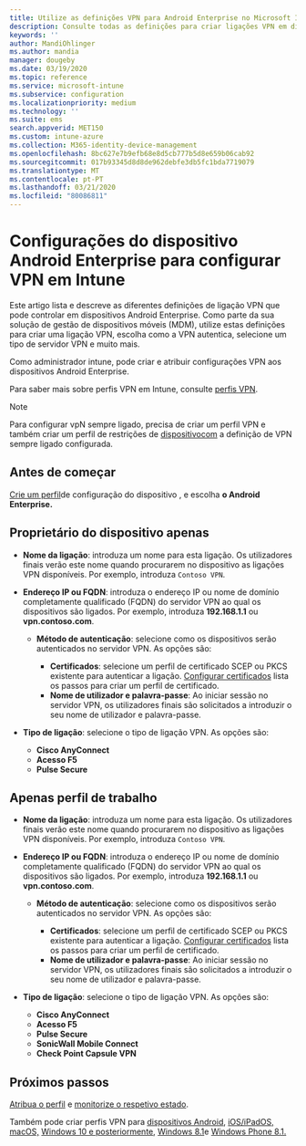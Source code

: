 ```yaml
---
title: Utilize as definições VPN para Android Enterprise no Microsoft Intune - Azure Microsoft Docs
description: Consulte todas as definições para criar ligações VPN em dispositivos Android Enterprise no Microsoft Intune. Introduza o nome de ligação, endereço IP ou FQDN do servidor VPN, escolha como os utilizadores autenticam e escolha os tipos de ligação Citrix, SonicWall, Check Point Capsule e Pulse Secure.
keywords: ''
author: MandiOhlinger
ms.author: mandia
manager: dougeby
ms.date: 03/19/2020
ms.topic: reference
ms.service: microsoft-intune
ms.subservice: configuration
ms.localizationpriority: medium
ms.technology: ''
ms.suite: ems
search.appverid: MET150
ms.custom: intune-azure
ms.collection: M365-identity-device-management
ms.openlocfilehash: 8bc627e7b9efb68e8d5cb777b5d8e659b06cab92
ms.sourcegitcommit: 017b93345d8d8de962debfe3db5fc1bda7719079
ms.translationtype: MT
ms.contentlocale: pt-PT
ms.lasthandoff: 03/21/2020
ms.locfileid: "80086811"
---
```

# <a name="android-enterprise-device-settings-to-configure-vpn-in-intune"></a>Configurações do dispositivo Android Enterprise para configurar VPN em Intune

Este artigo lista e descreve as diferentes definições de ligação VPN que pode controlar em dispositivos Android Enterprise. Como parte da sua solução de gestão de dispositivos móveis (MDM), utilize estas definições para criar uma ligação VPN, escolha como a VPN autentica, selecione um tipo de servidor VPN e muito mais.

Como administrador intune, pode criar e atribuir configurações VPN aos dispositivos Android Enterprise. 

Para saber mais sobre perfis VPN em Intune, consulte [perfis VPN](vpn-settings-configure.md).

> [!NOTE]
> Para configurar vpN sempre ligado, precisa de criar um perfil VPN e também criar um perfil de restrições de [dispositivocom](device-restrictions-android-for-work.md#connectivity) a definição de VPN sempre ligado configurada.

## <a name="before-you-begin"></a>Antes de começar

[Crie um perfil](vpn-settings-configure.md)de configuração do dispositivo , e escolha **o Android Enterprise.**

## <a name="device-owner-only"></a>Proprietário do dispositivo apenas

- **Nome da ligação**: introduza um nome para esta ligação. Os utilizadores finais verão este nome quando procurarem no dispositivo as ligações VPN disponíveis. Por exemplo, introduza `Contoso VPN`.
- **Endereço IP ou FQDN**: introduza o endereço IP ou nome de domínio completamente qualificado (FQDN) do servidor VPN ao qual os dispositivos são ligados. Por exemplo, introduza **192.168.1.1** ou **vpn.contoso.com**.

  - **Método de autenticação**: selecione como os dispositivos serão autenticados no servidor VPN. As opções são:
  
    - **Certificados**: selecione um perfil de certificado SCEP ou PKCS existente para autenticar a ligação. [Configurar certificados](../protect/certificates-configure.md) lista os passos para criar um perfil de certificado.
    - **Nome de utilizador e palavra-passe**: Ao iniciar sessão no servidor VPN, os utilizadores finais são solicitados a introduzir o seu nome de utilizador e palavra-passe.

- **Tipo de ligação**: selecione o tipo de ligação VPN. As opções são:

  - **Cisco AnyConnect**
  - **Acesso F5**
  - **Pulse Secure**

## <a name="work-profile-only"></a>Apenas perfil de trabalho

- **Nome da ligação**: introduza um nome para esta ligação. Os utilizadores finais verão este nome quando procurarem no dispositivo as ligações VPN disponíveis. Por exemplo, introduza `Contoso VPN`.
- **Endereço IP ou FQDN**: introduza o endereço IP ou nome de domínio completamente qualificado (FQDN) do servidor VPN ao qual os dispositivos são ligados. Por exemplo, introduza **192.168.1.1** ou **vpn.contoso.com**.

  - **Método de autenticação**: selecione como os dispositivos serão autenticados no servidor VPN. As opções são:
  
    - **Certificados**: selecione um perfil de certificado SCEP ou PKCS existente para autenticar a ligação. [Configurar certificados](../protect/certificates-configure.md) lista os passos para criar um perfil de certificado.
    - **Nome de utilizador e palavra-passe**: Ao iniciar sessão no servidor VPN, os utilizadores finais são solicitados a introduzir o seu nome de utilizador e palavra-passe.

- **Tipo de ligação**: selecione o tipo de ligação VPN. As opções são:

  - **Cisco AnyConnect**
  - **Acesso F5**
  - **Pulse Secure**
  - **SonicWall Mobile Connect**
  - **Check Point Capsule VPN**

## <a name="next-steps"></a>Próximos passos

[Atribua o perfil](device-profile-assign.md) e [monitorize o respetivo estado](device-profile-monitor.md).

Também pode criar perfis VPN para [dispositivos Android](vpn-settings-android.md), [iOS/iPadOS,](vpn-settings-ios.md) [macOS,](vpn-settings-macos.md) [Windows 10 e posteriormente](vpn-settings-windows-10.md), [Windows 8.1](vpn-settings-windows-8-1.md)e [Windows Phone 8.1.](vpn-settings-windows-phone-8-1.md)
